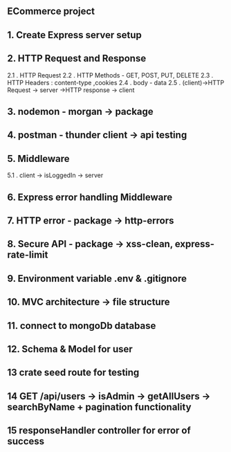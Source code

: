 ## ECommerce project

## 1. Create Express server setup

## 2. HTTP Request and Response

2.1 . HTTP Request
2.2 . HTTP Methods - GET, POST, PUT, DELETE
2.3 . HTTP Headers : content-type ,cookies
2.4 . body - data
2.5 . (client)->HTTP Request -> server ->HTTP response -> client

## 3. nodemon - morgan -> package

## 4. postman - thunder client -> api testing

## 5. Middleware

5.1 . client -> isLoggedIn -> server

## 6. Express error handling Middleware

## 7. HTTP error - package -> http-errors

## 8. Secure API - package -> xss-clean, express-rate-limit

## 9. Environment variable .env & .gitignore

## 10. MVC architecture -> file structure

## 11. connect to mongoDb database

## 12. Schema & Model for user

## 13 crate seed route for testing

## 14 GET /api/users -> isAdmin -> getAllUsers -> searchByName + pagination functionality

## 15 responseHandler controller for error of success

